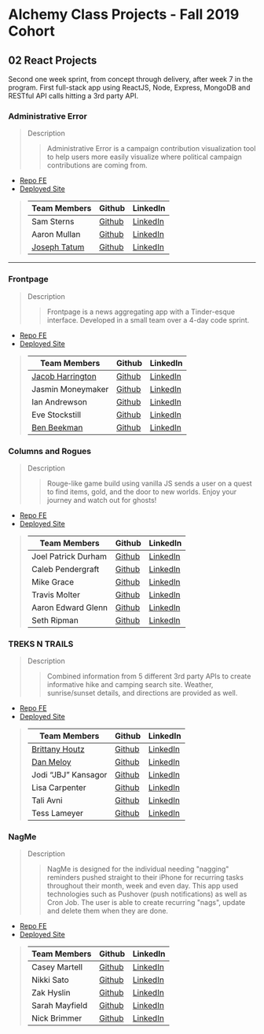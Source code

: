 # Alchemy Class Projects - Fall 2019 Cohort

## 02 React Projects
Second one week sprint, from concept through delivery, after week 7 in the program.  First full-stack app using ReactJS, Node, Express, MongoDB and RESTful API calls hitting a 3rd party API.
### Administrative Error 
> Description 
>>Administrative Error is a campaign contribution visualization tool to help users more easily visualize where political campaign contributions are coming from.
* [Repo FE](https://github.com/administrativeError/campaign-project)
* [Deployed Site](http://administrative-error.herokuapp.com/index.html?redirect=%2F)

>| Team Members  | Github  | LinkedIn  |
>|---|---|---|
>| Sam Sterns | [Github](https://github.com/samSterns)   | [LinkedIn](https://www.linkedin.com/in/samsterns/)   |
>|  Aaron Mullan | [Github](https://github.com/AaronMullan)   | [LinkedIn](https://www.linkedin.com/in/aaron-mullan/)   |
>|  [Joseph Tatum](https://www.josephtatum.com/) | [Github](https://github.com/josephtatum)   | [LinkedIn](https://www.josephtatum.com)   |

___

### Frontpage

> Description 
>>Frontpage is a news aggregating app with a Tinder-esque interface. Developed in a small team over a 4-day code sprint.

* [Repo FE](https://github.com/Alchemy-Frontpage/Frontpage)
* [Deployed Site](https://front-pagenews.herokuapp.com/)

>| Team Members  | Github  | LinkedIn  |
>|---|---|---|
>| [Jacob Harrington](jharrington.io)  | [Github](https://github.com/yaycub)   | [LinkedIn](https://www.linkedin.com/in/jacob-harrington-569203a1/)|
>|  Jasmin Moneymaker | [Github](https://github.com/JMoneymaker)   | [LinkedIn](https://www.linkedin.com/in/jasminmoneymaker/)   |
>|  Ian Andrewson| [Github](https://github.com/ianandrewson)   | [LinkedIn](https://www.linkedin.com/in/ianandrewson/)   |
>|  Eve Stockstill | [Github](https://github.com/evestockstill)   | [LinkedIn](https://www.linkedin.com/in/evestockstill/)   |
>| [Ben Beekman](https://benbeekman.dev/) | [Github](https://github.com/beekman)| [LinkedIn](https://benbeekman.dev/)

### Columns and Rogues

> Description 
>>Rouge-like game build using vanilla JS sends a user on a quest to find items, gold, and the door to new worlds. Enjoy your journey and watch out for ghosts!

* [Repo FE](https://github.com/columns-and-rogues/columns-and-rogues)
* [Deployed Site](https://columns-and-rogues.herokuapp.com/)

>| Team Members  | Github  | LinkedIn  |
>|---|---|---|
>| Joel Patrick Durham| [Github](https://github.com/joelpdurham)   | [LinkedIn](https://www.linkedin.com/in/joel-patrick-durham)   |
>|  Caleb Pendergraft | [Github](https://github.com/cackmed)   | [LinkedIn](https://www.linkedin.com/in/caleb-pendergraft/)   |
>|  Mike Grace| [Github](https://github.com/TravelFiend)   | [LinkedIn](https://www.linkedin.com/in/mikeegrace/)   |
>|  Travis Molter | [Github](Link)   | [LinkedIn](ttps://www.linkedin.com/in/travismolter/)   |
>|  Aaron Edward Glenn | [Github](https://github.com/AaronEdwardGlenn)   | [LinkedIn](https://www.linkedin.com/in/aaronedwardglenn/)   |
>| Seth Ripman| [Github](https://github.com/sethripman)   | [LinkedIn](https://www.linkedin.com/in/seth-ripman-32201215b/) |

### TREKS N TRAILS

> Description 
>>Combined information from 5 different 3rd party APIs to create informative hike and camping search site. Weather, sunrise/sunset details, and directions are provided as well.

* [Repo FE](https://github.com/Plant-Parenthood/treks-n-tents)
* [Deployed Site](https://treksntrails.herokuapp.com/index.html?redirect=%2F)

>| Team Members  | Github  | LinkedIn  |
>|---|---|---|
>|  [Brittany Houtz](https://www.brittanyhoutz.com/) | [Github](https://github.com/llastflowers)   | [LinkedIn](https://www.linkedin.com/in/brittanyhoutz/)   |
>|  [Dan Meloy](https://danmeloy.dev/) | [Github](https://github.com/drmeloy)   | [LinkedIn](https://www.linkedin.com/in/dan-meloy/)   |
>|  Jodi “JBJ” Kansagor | [Github](https://github.com/jodinkansagor)   | [LinkedIn](https://jodinkansagor.com)   |
>| Lisa Carpenter | [Github](https://github.com/licarpen)   | [LinkedIn](https://www.linkedin.com/in/lisacarpenter256/)   |
>|  Tali Avni | [Github](https://github.com/avnit77)   | [LinkedIn](https://www.linkedin.com/in/tali-avni/)   |
>|  Tess Lameyer | [Github](https://github.com/tess-jl)   | [LinkedIn](https://www.linkedin.com/in/tesslameyer/)   |

### NagMe

> Description 
>>NagMe is designed for the individual needing "nagging" reminders pushed straight to their iPhone for recurring tasks throughout their month, week and even day. This app used technologies such as Pushover (push notifications) as well as Cron Job. The user is able to create recurring "nags", update and delete them when they are done.

* [Repo FE](https://github.com/Plant-Parenthood/treks-n-tents)
* [Deployed Site](https://treksntrails.herokuapp.com/index.html?redirect=%2F)

>| Team Members  | Github  | LinkedIn  |
>|---|---|---|
>|  Casey Martell | [Github](https://github.com/drmartell)   | [LinkedIn](https://www.linkedin.com/in/drmartell/)   |
>|  Nikki Sato | [Github](https://github.com/nikkisato)   | [LinkedIn](https://www.linkedin.com/in/nikkisato/)   |
>|  Zak Hyslin | [Github](https://github.com/rapscalan)   | [LinkedIn](www.linkedin.com/in/zak-hyslin)   |
>|  Sarah Mayfield | [Github](https://github.com/okFox)   | [LinkedIn](https://www.linkedin.com/in/sarah-mayfield/)   |
>|  Nick Brimmer | [Github](https://github.com/NickBrimmer)   | [LinkedIn](https://www.linkedin.com/in/nick-brimmer/)   |
